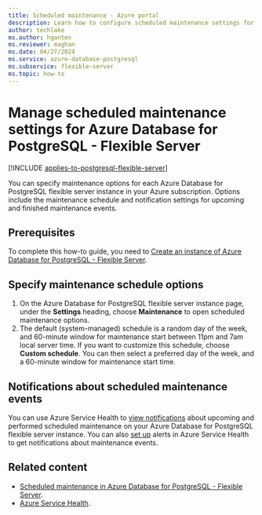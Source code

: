 ```yaml
---
title: Scheduled maintenance - Azure portal
description: Learn how to configure scheduled maintenance settings for an Azure Database for PostgreSQL - Flexible Server from the Azure portal.
author: techlake
ms.author: hganten
ms.reviewer: maghan
ms.date: 04/27/2024
ms.service: azure-database-postgresql
ms.subservice: flexible-server
ms.topic: how-to
---
```


# Manage scheduled maintenance settings for Azure Database for PostgreSQL - Flexible Server

[!INCLUDE [applies-to-postgresql-flexible-server](~/reusable-content/ce-skilling/azure/includes/postgresql/includes/applies-to-postgresql-flexible-server.md)]
 
You can specify maintenance options for each Azure Database for PostgreSQL flexible server instance in your Azure subscription. Options include the maintenance schedule and notification settings for upcoming and finished maintenance events.

## Prerequisites

To complete this how-to guide, you need to [Create an instance of Azure Database for PostgreSQL - Flexible Server](quickstart-create-server.md).
 
## Specify maintenance schedule options
 
1. On the Azure Database for PostgreSQL flexible server instance page, under the **Settings** heading, choose **Maintenance** to open scheduled maintenance options.
2. The default (system-managed) schedule is a random day of the week, and 60-minute window for maintenance start between 11pm and 7am local server time. If you want to customize this schedule, choose **Custom schedule**. You can then select a preferred day of the week, and a 60-minute window for maintenance start time.
 
## Notifications about scheduled maintenance events
 
You can use Azure Service Health to [view notifications](/azure/service-health/service-notifications) about upcoming and performed scheduled maintenance on your Azure Database for PostgreSQL flexible server instance. You can also [set up](/azure/service-health/resource-health-alert-monitor-guide) alerts in Azure Service Health to get notifications about maintenance events.
 
## Related content

- [Scheduled maintenance in Azure Database for PostgreSQL - Flexible Server](concepts-maintenance.md).
- [Azure Service Health](/azure/service-health/overview).
